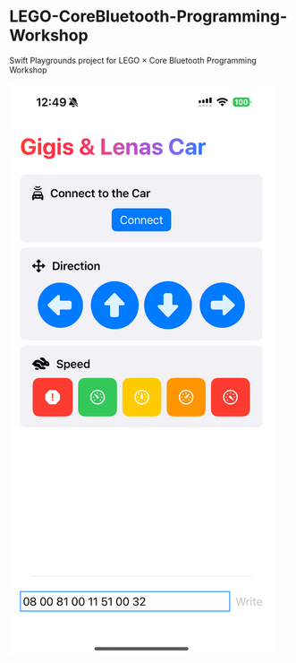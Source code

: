 # LEGO-CoreBluetooth-Programming-Workshop
Swift Playgrounds project for LEGO × Core Bluetooth Programming Workshop

![](./iphoneScreenshot.jpeg)
